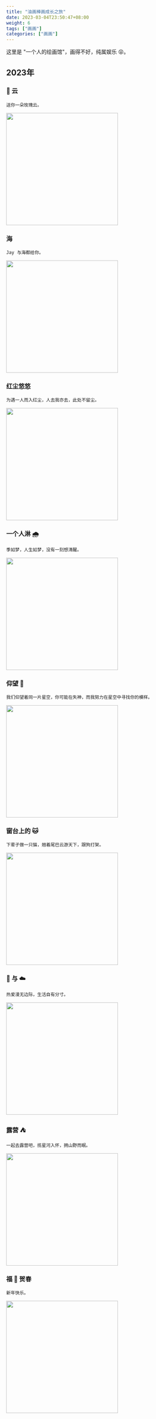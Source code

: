 ```yaml
---
title: "油画棒画成长之旅"
date: 2023-03-04T23:50:47+08:00
weight: 6
tags: ["画画"]
categories: ["画画"]
---
```


这里是 "一个人的绘画馆"，画得不好，纯属娱乐 😝。  

<!--more-->

## 2023年

### 🌹 云

```
送你一朵玫瑰云。        
```

<img src="https://oweqian.oss-cn-hangzhou.aliyuncs.com/draw/img_8.jpeg" alt="" width="300" />  


### 海  

```
Jay 与海都给你。      
```

<img src="https://oweqian.oss-cn-hangzhou.aliyuncs.com/draw/img_7.jpeg" alt="" width="300" />  

### 红尘悠悠

```
为遇一人而入红尘，人去我亦去，此处不留尘。      
```

<img src="https://oweqian.oss-cn-hangzhou.aliyuncs.com/draw/img_6.jpeg" alt="" width="300" />  


### 一个人淋 🌧 

```
季如梦，人生如梦，没有一刻想清醒。   
```

<img src="https://oweqian.oss-cn-hangzhou.aliyuncs.com/draw/img_5.jpeg" alt="" width="300" />  

### 仰望 🌃  

```
我们仰望着同一片星空，你可能在失神，而我努力在星空中寻找你的模样。   
```   

<img src="https://oweqian.oss-cn-hangzhou.aliyuncs.com/draw/img_4.jpeg" alt="" width="300" />  

### 窗台上的 🐱  

```
下辈子做一只猫，翘着尾巴云游天下，跟狗打架。
```   

<img src="https://oweqian.oss-cn-hangzhou.aliyuncs.com/draw/img.png" alt="" width="300" />  

### 🐳 与 ☁️    

```
热爱漫无边际，生活自有分寸。  
```

<img src="https://oweqian.oss-cn-hangzhou.aliyuncs.com/draw/img_1.png" alt="" width="300" />  

### 露营 ⛺️   

```
一起去露营吧，揽星河入怀，拥山野而眠。  
```

<img src="https://oweqian.oss-cn-hangzhou.aliyuncs.com/draw/img_2.png" alt="" width="300" />  

### 福 🐰 贺春  

```
新年快乐。
```

<img src="https://oweqian.oss-cn-hangzhou.aliyuncs.com/draw/img_3.png" alt="" width="300" />     
